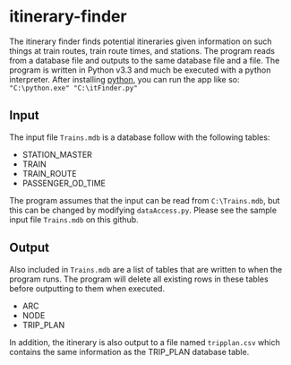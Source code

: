 # itinerary-finder
The itinerary finder finds potential itineraries given information on such things at train routes, train route times, and stations. The program reads from a database file and outputs to the same database file and a file.
The program is written in Python v3.3 and much be executed with a python interpreter.
After installing [python](https://www.python.org/downloads/), you can run the app like so:
`"C:\python.exe" "C:\itFinder.py"`

## Input
The input file `Trains.mdb` is a database follow with the following tables:
 - STATION_MASTER
 - TRAIN
 - TRAIN_ROUTE
 - PASSENGER_OD_TIME

The program assumes that the input can be read from `C:\Trains.mdb`, but this can be changed by modifying `dataAccess.py`. Please see the sample input file `Trains.mdb` on this github.

## Output
Also included in `Trains.mdb` are a list of tables that are written to when the program runs. The program will delete all existing rows in these tables before outputting to them when executed.
 - ARC
 - NODE
 - TRIP_PLAN

In addition, the itinerary is also output to a file named `tripplan.csv` which contains the same information as the TRIP_PLAN database table.
